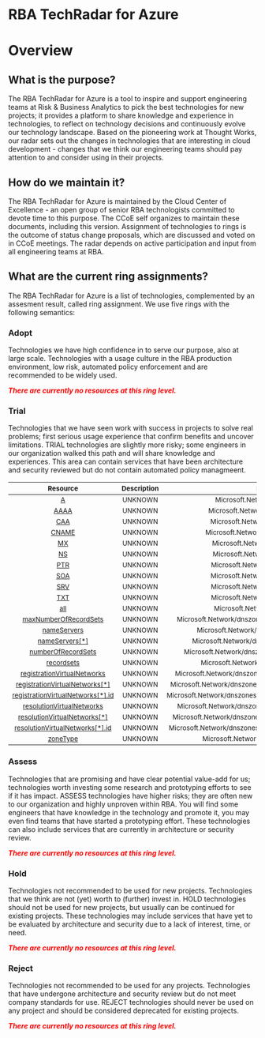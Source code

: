 
RBA TechRadar for Azure
=======================

# Overview

## What is the purpose?


The RBA TechRadar for Azure is a tool to inspire and support engineering teams at Risk & Business Analytics to pick the best technologies for new projects; it provides a platform to share knowledge and experience in technologies, to reflect on technology decisions and continuously evolve our technology landscape.  Based on the pioneering work at Thought Works, our radar sets out the changes in technologies that are interesting in cloud development - changes that we think our engineering teams should pay attention to and consider using in their projects.
## How do we maintain it?


The RBA TechRadar for Azure is maintained by the Cloud Center of Excellence - an open group of senior RBA technologists committed to devote time to this purpose.  The CCoE self organizes to maintain these documents, including this version.  Assignment of technologies to rings is the outcome of status change proposals, which are discussed and voted on in CCoE meetings.  The radar depends on active participation and input from all engineering teams at RBA.
## What are the current ring assignments?


The RBA TechRadar for Azure is a list of technologies, complemented by an assesment result, called ring assignment.  We use five rings with the following semantics:
### Adopt


Technologies we have high confidence in to serve our purpose, also at large scale.  Technologies with a usage culture in the RBA production environment, low risk, automated policy enforcement and are recommended to be widely used.  
  
***<font color="red"> There are currently no resources at this ring level. </font>***
### Trial


Technologies that we have seen work with success in projects to solve real problems;  first serious usage experience that confirm benefits and uncover limitations.  TRIAL technologies are slightly more risky; some engineers in our organization walked this path and will share knowledge and experiences.  This area can contain services that have been architecture and security reviewed but do not contain automated policy managmeent.  

|<sub>Resource</sub>|<sub>Description</sub>|<sub>Path</sub>|<sub>Status</sub>|
| :---: | :---: | :---: | :---: |
|<sub>[A](https://github.com/openrba/python-azure-techradar/tree/master/Microsoft.Network/dnszones/A)</sub>|<sub>UNKNOWN</sub>|<sub>Microsoft.Network/dnszones/A</sub>|<sub>TRIAL</sub>|
|<sub>[AAAA](https://github.com/openrba/python-azure-techradar/tree/master/Microsoft.Network/dnszones/AAAA)</sub>|<sub>UNKNOWN</sub>|<sub>Microsoft.Network/dnszones/AAAA</sub>|<sub>TRIAL</sub>|
|<sub>[CAA](https://github.com/openrba/python-azure-techradar/tree/master/Microsoft.Network/dnszones/CAA)</sub>|<sub>UNKNOWN</sub>|<sub>Microsoft.Network/dnszones/CAA</sub>|<sub>TRIAL</sub>|
|<sub>[CNAME](https://github.com/openrba/python-azure-techradar/tree/master/Microsoft.Network/dnszones/CNAME)</sub>|<sub>UNKNOWN</sub>|<sub>Microsoft.Network/dnszones/CNAME</sub>|<sub>TRIAL</sub>|
|<sub>[MX](https://github.com/openrba/python-azure-techradar/tree/master/Microsoft.Network/dnszones/MX)</sub>|<sub>UNKNOWN</sub>|<sub>Microsoft.Network/dnszones/MX</sub>|<sub>TRIAL</sub>|
|<sub>[NS](https://github.com/openrba/python-azure-techradar/tree/master/Microsoft.Network/dnszones/NS)</sub>|<sub>UNKNOWN</sub>|<sub>Microsoft.Network/dnszones/NS</sub>|<sub>TRIAL</sub>|
|<sub>[PTR](https://github.com/openrba/python-azure-techradar/tree/master/Microsoft.Network/dnszones/PTR)</sub>|<sub>UNKNOWN</sub>|<sub>Microsoft.Network/dnszones/PTR</sub>|<sub>TRIAL</sub>|
|<sub>[SOA](https://github.com/openrba/python-azure-techradar/tree/master/Microsoft.Network/dnszones/SOA)</sub>|<sub>UNKNOWN</sub>|<sub>Microsoft.Network/dnszones/SOA</sub>|<sub>TRIAL</sub>|
|<sub>[SRV](https://github.com/openrba/python-azure-techradar/tree/master/Microsoft.Network/dnszones/SRV)</sub>|<sub>UNKNOWN</sub>|<sub>Microsoft.Network/dnszones/SRV</sub>|<sub>TRIAL</sub>|
|<sub>[TXT](https://github.com/openrba/python-azure-techradar/tree/master/Microsoft.Network/dnszones/TXT)</sub>|<sub>UNKNOWN</sub>|<sub>Microsoft.Network/dnszones/TXT</sub>|<sub>TRIAL</sub>|
|<sub>[all](https://github.com/openrba/python-azure-techradar/tree/master/Microsoft.Network/dnszones/all)</sub>|<sub>UNKNOWN</sub>|<sub>Microsoft.Network/dnszones/all</sub>|<sub>TRIAL</sub>|
|<sub>[maxNumberOfRecordSets](https://github.com/openrba/python-azure-techradar/tree/master/Microsoft.Network/dnszones/maxNumberOfRecordSets)</sub>|<sub>UNKNOWN</sub>|<sub>Microsoft.Network/dnszones/maxNumberOfRecordSets</sub>|<sub>TRIAL</sub>|
|<sub>[nameServers](https://github.com/openrba/python-azure-techradar/tree/master/Microsoft.Network/dnszones/nameServers)</sub>|<sub>UNKNOWN</sub>|<sub>Microsoft.Network/dnszones/nameServers</sub>|<sub>TRIAL</sub>|
|<sub>[nameServers[*]](https://github.com/openrba/python-azure-techradar/tree/master/Microsoft.Network/dnszones/nameServers[*])</sub>|<sub>UNKNOWN</sub>|<sub>Microsoft.Network/dnszones/nameServers[*]</sub>|<sub>TRIAL</sub>|
|<sub>[numberOfRecordSets](https://github.com/openrba/python-azure-techradar/tree/master/Microsoft.Network/dnszones/numberOfRecordSets)</sub>|<sub>UNKNOWN</sub>|<sub>Microsoft.Network/dnszones/numberOfRecordSets</sub>|<sub>TRIAL</sub>|
|<sub>[recordsets](https://github.com/openrba/python-azure-techradar/tree/master/Microsoft.Network/dnszones/recordsets)</sub>|<sub>UNKNOWN</sub>|<sub>Microsoft.Network/dnszones/recordsets</sub>|<sub>TRIAL</sub>|
|<sub>[registrationVirtualNetworks](https://github.com/openrba/python-azure-techradar/tree/master/Microsoft.Network/dnszones/registrationVirtualNetworks)</sub>|<sub>UNKNOWN</sub>|<sub>Microsoft.Network/dnszones/registrationVirtualNetworks</sub>|<sub>TRIAL</sub>|
|<sub>[registrationVirtualNetworks[*]](https://github.com/openrba/python-azure-techradar/tree/master/Microsoft.Network/dnszones/registrationVirtualNetworks[*])</sub>|<sub>UNKNOWN</sub>|<sub>Microsoft.Network/dnszones/registrationVirtualNetworks[*]</sub>|<sub>TRIAL</sub>|
|<sub>[registrationVirtualNetworks[*].id](https://github.com/openrba/python-azure-techradar/tree/master/Microsoft.Network/dnszones/registrationVirtualNetworks[*].id)</sub>|<sub>UNKNOWN</sub>|<sub>Microsoft.Network/dnszones/registrationVirtualNetworks[*].id</sub>|<sub>TRIAL</sub>|
|<sub>[resolutionVirtualNetworks](https://github.com/openrba/python-azure-techradar/tree/master/Microsoft.Network/dnszones/resolutionVirtualNetworks)</sub>|<sub>UNKNOWN</sub>|<sub>Microsoft.Network/dnszones/resolutionVirtualNetworks</sub>|<sub>TRIAL</sub>|
|<sub>[resolutionVirtualNetworks[*]](https://github.com/openrba/python-azure-techradar/tree/master/Microsoft.Network/dnszones/resolutionVirtualNetworks[*])</sub>|<sub>UNKNOWN</sub>|<sub>Microsoft.Network/dnszones/resolutionVirtualNetworks[*]</sub>|<sub>TRIAL</sub>|
|<sub>[resolutionVirtualNetworks[*].id](https://github.com/openrba/python-azure-techradar/tree/master/Microsoft.Network/dnszones/resolutionVirtualNetworks[*].id)</sub>|<sub>UNKNOWN</sub>|<sub>Microsoft.Network/dnszones/resolutionVirtualNetworks[*].id</sub>|<sub>TRIAL</sub>|
|<sub>[zoneType](https://github.com/openrba/python-azure-techradar/tree/master/Microsoft.Network/dnszones/zoneType)</sub>|<sub>UNKNOWN</sub>|<sub>Microsoft.Network/dnszones/zoneType</sub>|<sub>TRIAL</sub>|

### Assess


Technologies that are promising and have clear potential value-add for us; technologies worth investing some research and prototyping efforts to see if it has impact.  ASSESS technologies have higher risks;  they are often new to our organization and highly unproven within RBA.  You will find some engineers that have knowledge in the technology and promote it, you may even find teams that have started a prototyping effort.  These technologies can also include services that are currently in architecture or security review.  
  
***<font color="red"> There are currently no resources at this ring level. </font>***
### Hold


Technologies not recommended to be used for new projects. Technologies that we think are not (yet) worth to (further) invest in.  HOLD technologies should not be used for new projects, but usually can be continued for existing projects.  These technologies may include services that have yet to be evaluated by architecture and security due to a lack of interest, time, or need.  
  
***<font color="red"> There are currently no resources at this ring level. </font>***
### Reject


Technologies not recommended to be used for any projects. Technologies that have undergone architecture and security review but do not meet company standards for use.  REJECT technologies should never be used on any project and should be considered deprecated for existing projects.  
  
***<font color="red"> There are currently no resources at this ring level. </font>***